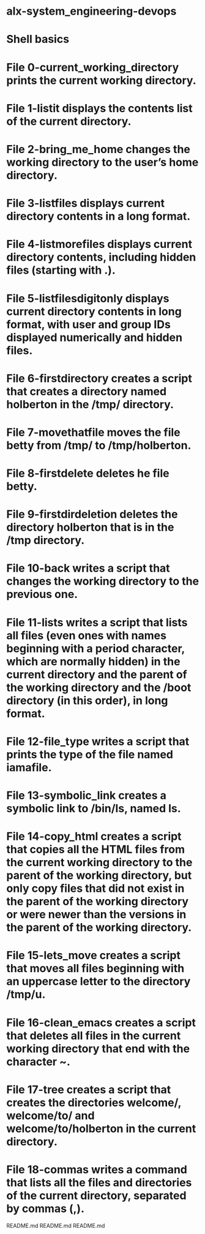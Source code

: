 # alx-system_engineering-devops
# Shell basics
# File 0-current_working_directory prints the current working directory.

# File 1-listit displays the contents list of the current directory.

# File 2-bring_me_home changes the working directory to the user’s home directory.

# File 3-listfiles displays current directory contents in a long format.

# File 4-listmorefiles displays current directory contents, including hidden files (starting with .).

# File 5-listfilesdigitonly displays current directory contents in long format, with user and group IDs displayed numerically and hidden files.

# File 6-firstdirectory creates a script that creates a directory named holberton in the /tmp/ directory.

# File 7-movethatfile moves the file betty from /tmp/ to /tmp/holberton.

# File 8-firstdelete deletes he file betty.

# File 9-firstdirdeletion deletes the directory holberton that is in the /tmp directory.

# File 10-back writes a script that changes the working directory to the previous one.

# File 11-lists writes a script that lists all files (even ones with names beginning with a period character, which are normally hidden) in the current directory and the parent of the working directory and the /boot directory (in this order), in long format.

# File 12-file_type writes a script that prints the type of the file named iamafile.

# File 13-symbolic_link creates a symbolic link to /bin/ls, named ls.

# File 14-copy_html creates a script that copies all the HTML files from the current working directory to the parent of the working directory, but only copy files that did not exist in the parent of the working directory or were newer than the versions in the parent of the working directory.

# File 15-lets_move creates a script that moves all files beginning with an uppercase letter to the directory /tmp/u.

# File 16-clean_emacs creates a script that deletes all files in the current working directory that end with the character ~.

# File 17-tree creates a script that creates the directories welcome/, welcome/to/ and welcome/to/holberton in the current directory.

# File 18-commas writes a command that lists all the files and directories of the current directory, separated by commas (,).
README.md
README.md
README.md
